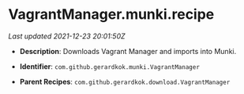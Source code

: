 # VagrantManager.munki.recipe

_Last updated 2021-12-23 20:01:50Z_

- **Description**: Downloads Vagrant Manager and imports into Munki.

- **Identifier**: `com.github.gerardkok.munki.VagrantManager`

- **Parent Recipes**: `com.github.gerardkok.download.VagrantManager`
